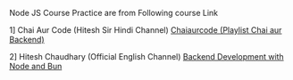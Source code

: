 Node JS Course Practice are from Following course Link

1] Chai Aur Code (Hitesh Sir Hindi Channel)
[Chaiaurcode (Playlist Chai aur Backend) ](https://www.youtube.com/watch?v=EH3vGeqeIAo&list=PLu71SKxNbfoBGh_8p_NS-ZAh6v7HhYqHW)

2] Hitesh Chaudhary (Official English Channel)
[Backend Development with Node and Bun ](https://www.youtube.com/watch?v=apuAWXMT-9c&list=PLRAV69dS1uWSl459HU5liKv8q4iZ44xBq)
